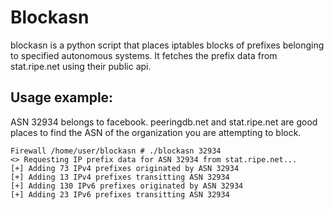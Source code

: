 Blockasn
===================

blockasn is a python script that places iptables blocks of prefixes belonging to specified autonomous systems. It fetches the prefix data from stat.ripe.net using their public api. 


Usage example:
-------------
ASN 32934 belongs to facebook. peeringdb.net and stat.ripe.net are good places to find the ASN of the organization you are attempting to block. 
```
Firewall /home/user/blockasn # ./blockasn 32934
<> Requesting IP prefix data for ASN 32934 from stat.ripe.net...
[+] Adding 73 IPv4 prefixes originated by ASN 32934
[+] Adding 13 IPv4 prefixes transitting ASN 32934
[+] Adding 130 IPv6 prefixes originated by ASN 32934
[+] Adding 23 IPv6 prefixes transitting ASN 32934

